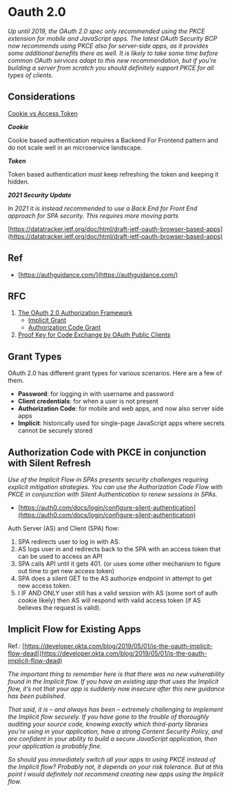 # Oauth 2.0

*Up until 2019, the OAuth 2.0 spec only recommended using the PKCE extension for mobile and JavaScript apps. The latest OAuth Security BCP now recommends using PKCE also for server-side apps, as it provides some additional benefits there as well. It is likely to take some time before common OAuth services adapt to this new recommendation, but if you’re building a server from scratch you should definitely support PKCE for all types of clients.*

## Considerations
[Cookie vs Access Token](https://authguidance.com/2019/09/08/ui-token-management/)

___Cookie___

Cookie based authentication requires a Backend For Frontend pattern and do not scale well in an microservice landscape.

___Token___

Token based authentication must keep refreshing the token and keeping it hidden.

___2021 Security Update___

*In 2021 it is instead recommended to use a Back End for Front End approach for SPA security. This requires more moving parts*

[https://datatracker.ietf.org/doc/html/draft-ietf-oauth-browser-based-apps](https://datatracker.ietf.org/doc/html/draft-ietf-oauth-browser-based-apps)


## Ref
* [https://authguidance.com/](https://authguidance.com/)

## RFC
1. [The OAuth 2.0 Authorization Framework](https://datatracker.ietf.org/doc/html/rfc6749)
    * [Implicit Grant](https://datatracker.ietf.org/doc/html/rfc6749#section-4.2)
    * [Authorization Code Grant](https://datatracker.ietf.org/doc/html/rfc6749#section-4.1)
2. [Proof Key for Code Exchange by OAuth Public Clients](https://datatracker.ietf.org/doc/html/rfc7636)

## Grant Types
OAuth 2.0 has different grant types for various scenarios. Here are a few of them.

* __Password__: for logging in with username and password
* __Client credentials__: for when a user is not present
* __Authorization Code__: for mobile and web apps, and now also server side apps
* __Implicit__: historically used for single-page JavaScript apps where secrets cannot be securely stored


## Authorization Code with PKCE in conjunction with Silent Refresh
*Use of the Implicit Flow in SPAs presents security challenges requiring explicit mitigation strategies. You can use the Authorization Code Flow with PKCE in conjunction with Silent Authentication to renew sessions in SPAs.*

* [https://auth0.com/docs/login/configure-silent-authentication](https://auth0.com/docs/login/configure-silent-authentication)

Auth Server (AS) and Client (SPA) flow:
1. SPA redirects user to log in with AS.
2. AS logs user in and redirects back to the SPA with an access token that can be used to access an API
3. SPA calls API until it gets 401. (or uses some other mechanism to figure out time to get new access token)
4. SPA does a silent GET to the AS authorize endpoint in attempt to get new access token.
5. I IF AND ONLY user still has a valid session with AS (some sort of auth cookie likely) then AS will respond with valid access token (if AS believes the request is valid).

## Implicit Flow for Existing Apps
Ref.: [https://developer.okta.com/blog/2019/05/01/is-the-oauth-implicit-flow-dead[(https://developer.okta.com/blog/2019/05/01/is-the-oauth-implicit-flow-dead)

*The important thing to remember here is that there was no new vulnerability found in the Implicit flow. If you have an existing app that uses the Implicit flow, it’s not that your app is suddenly now insecure after this new guidance has been published.*

*That said, it is – and always has been – extremely challenging to implement the Implicit flow securely. If you have gone to the trouble of thoroughly auditing your source code, knowing exactly which third-party libraries you’re using in your application, have a strong Content Security Policy, and are confident in your ability to build a secure JavaScript application, then your application is probably fine.*

*So should you immediately switch all your apps to using PKCE instead of the Implicit flow? Probably not, it depends on your risk tolerance. But at this point I would definitely not recommend creating new apps using the Implicit flow.*



